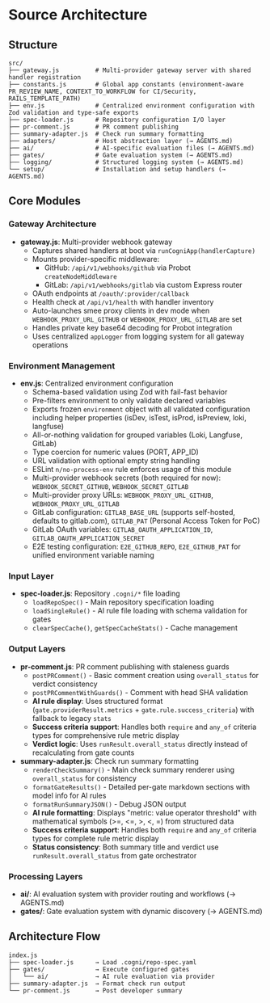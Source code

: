 # Source Architecture

## Structure
```
src/
├── gateway.js          # Multi-provider gateway server with shared handler registration
├── constants.js        # Global app constants (environment-aware PR_REVIEW_NAME, CONTEXT_TO_WORKFLOW for CI/Security, RAILS_TEMPLATE_PATH)
├── env.js              # Centralized environment configuration with Zod validation and type-safe exports
├── spec-loader.js      # Repository configuration I/O layer
├── pr-comment.js       # PR comment publishing
├── summary-adapter.js  # Check run summary formatting
├── adapters/           # Host abstraction layer (→ AGENTS.md)
├── ai/                 # AI-specific evaluation files (→ AGENTS.md)
├── gates/              # Gate evaluation system (→ AGENTS.md)
├── logging/            # Structured logging system (→ AGENTS.md)
└── setup/              # Installation and setup handlers (→ AGENTS.md)

```

## Core Modules

### Gateway Architecture
- **gateway.js**: Multi-provider webhook gateway
  - Captures shared handlers at boot via `runCogniApp(handlerCapture)`
  - Mounts provider-specific middleware:
    - GitHub: `/api/v1/webhooks/github` via Probot `createNodeMiddleware`
    - GitLab: `/api/v1/webhooks/gitlab` via custom Express router
  - OAuth endpoints at `/oauth/:provider/callback`
  - Health check at `/api/v1/health` with handler inventory
  - Auto-launches smee proxy clients in dev mode when `WEBHOOK_PROXY_URL_GITHUB` or `WEBHOOK_PROXY_URL_GITLAB` are set
  - Handles private key base64 decoding for Probot integration
  - Uses centralized `appLogger` from logging system for all gateway operations

### Environment Management
- **env.js**: Centralized environment configuration
  - Schema-based validation using Zod with fail-fast behavior
  - Pre-filters environment to only validate declared variables
  - Exports frozen `environment` object with all validated configuration including helper properties (isDev, isTest, isProd, isPreview, loki, langfuse)
  - All-or-nothing validation for grouped variables (Loki, Langfuse, GitLab)
  - Type coercion for numeric values (PORT, APP_ID)
  - URL validation with optional empty string handling
  - ESLint `n/no-process-env` rule enforces usage of this module
  - Multi-provider webhook secrets (both required for now): `WEBHOOK_SECRET_GITHUB`, `WEBHOOK_SECRET_GITLAB`
  - Multi-provider proxy URLs: `WEBHOOK_PROXY_URL_GITHUB`, `WEBHOOK_PROXY_URL_GITLAB`
  - GitLab configuration: `GITLAB_BASE_URL` (supports self-hosted, defaults to gitlab.com), `GITLAB_PAT` (Personal Access Token for PoC)
  - GitLab OAuth variables: `GITLAB_OAUTH_APPLICATION_ID`, `GITLAB_OAUTH_APPLICATION_SECRET`
  - E2E testing configuration: `E2E_GITHUB_REPO`, `E2E_GITHUB_PAT` for unified environment variable naming

### Input Layer
- **spec-loader.js**: Repository `.cogni/*` file loading
  - `loadRepoSpec()` - Main repository specification loading
  - `loadSingleRule()` - AI rule file loading with schema validation for gates
  - `clearSpecCache()`, `getSpecCacheStats()` - Cache management

### Output Layers  
- **pr-comment.js**: PR comment publishing with staleness guards
  - `postPRComment()` - Basic comment creation using `overall_status` for verdict consistency
  - `postPRCommentWithGuards()` - Comment with head SHA validation
  - **AI rule display**: Uses structured format (`gate.providerResult.metrics` + `gate.rule.success_criteria`) with fallback to legacy `stats`
  - **Success criteria support**: Handles both `require` and `any_of` criteria types for comprehensive rule metric display
  - **Verdict logic**: Uses `runResult.overall_status` directly instead of recalculating from gate counts
- **summary-adapter.js**: Check run summary formatting
  - `renderCheckSummary()` - Main check summary renderer using `overall_status` for consistency
  - `formatGateResults()` - Detailed per-gate markdown sections with model info for AI rules
  - `formatRunSummaryJSON()` - Debug JSON output
  - **AI rule formatting**: Displays "metric: value operator threshold" with mathematical symbols (>=, <=, >, <, =) from structured data
  - **Success criteria support**: Handles both `require` and `any_of` criteria types for complete rule metric display
  - **Status consistency**: Both summary title and verdict use `runResult.overall_status` from gate orchestrator

### Processing Layers
- **ai/**: AI evaluation system with provider routing and workflows (→ AGENTS.md)
- **gates/**: Gate evaluation system with dynamic discovery (→ AGENTS.md)

## Architecture Flow
```
index.js
├── spec-loader.js      → Load .cogni/repo-spec.yaml
├── gates/              → Execute configured gates
│   └── ai/             → AI rule evaluation via provider
├── summary-adapter.js  → Format check run output
└── pr-comment.js       → Post developer summary
```